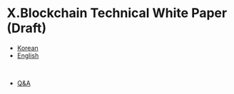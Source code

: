 # X.Blockchain Technical White Paper (Draft)
- [Korean](https://xblocksys.github.io/Documentation/WhitePaper_ko-KR)
- [English](https://xblocksys.github.io/Documentation/WhitePaper_en-US)

<br />

- [Q&A](http://blog.naver.com/aston_company)
